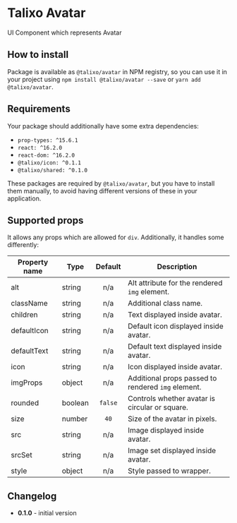 # Talixo Avatar

UI Component which represents Avatar

## How to install

Package is available as `@talixo/avatar` in NPM registry, so you can use it in your project
using `npm install @talixo/avatar --save` or `yarn add @talixo/avatar`.

## Requirements

Your package should additionally have some extra dependencies:

- `prop-types: ^15.6.1`
- `react: ^16.2.0`
- `react-dom: ^16.2.0`
- `@talixo/icon: ^0.1.1`
- `@talixo/shared: ^0.1.0`

These packages are required by `@talixo/avatar`, but you have to install them manually,
to avoid having different versions of these in your application.

## Supported props

It allows any props which are allowed for `div`. Additionally, it handles some differently:

Property name | Type      | Default | Description                    
--------------|-----------|:-------:|--------------------------------
alt           | string    | n/a     | Alt attribute for the rendered `img` element.
className     | string    | n/a     | Additional class name.
children      | string    | n/a     | Text displayed inside avatar.
defaultIcon   | string    | n/a     | Default icon displayed inside avatar.
defaultText   | string    | n/a     | Default text displayed inside avatar.
icon          | string    | n/a     | Icon displayed inside avatar.
imgProps      | object    | n/a     | Additional props passed to rendered `img` element.
rounded       | boolean   | `false` | Controls whether avatar is circular or square.
size          | number    | `40`    | Size of the avatar in pixels.
src           | string    | n/a     | Image displayed inside avatar.
srcSet        | string    | n/a     | Image set displayed inside avatar.
style         | object    | n/a     | Style passed to wrapper.

## Changelog

- **0.1.0** - initial version
